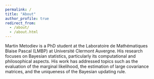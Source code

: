 ```yaml
---
permalink: /
title: "About"
author_profile: true
redirect_from: 
  - /about/
  - /about.html
---
```


Martin Metodiev is a PhD student at the Laboratoire de Mathématiques Blaise Pascal (LMBP) at Université Clermont Auvergne. His research focuses on Bayesian statistics, particularly its computational and philosophical aspects. His work has addressed topics such as the evaluation of the marginal likelihood, the estimation of large covariance matrices, and the uniqueness of the Bayesian updating rule.
